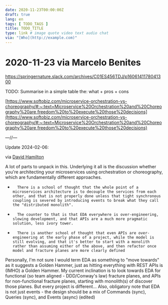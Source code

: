 ```yaml
---
date: 2020-11-23T00:00:00Z
draft: true
lang: en
tags: [ TODO_TAGS ]
title: TODO_TITLE
type: link # image quote video text audio chat
via: "[Who](http://example.com)"
---
```



# 2020-11-23 via Marcelo Benites
https://springernature.slack.com/archives/C01ES456TDJ/p1606141178041300

TODO: Summarise in a simple table the: what + pros + cons

[https://www.softobiz.com/microservice-orchestration-vs-choreography/#:~:text=Microservice%20Orchestration%20and%20Choreography%20are,freedom%20to%20execute%20those%20decisions](https://www.softobiz.com/microservice-orchestration-vs-choreography/#:~:text=Microservice%20Orchestration%20and%20Choreography%20are,freedom%20to%20execute%20those%20decisions)

—//—

Update 2024-02-06:

via [David Hamilton](https://equalexperts.slack.com/archives/C03456VQ5B4/p1706869154718969?thread_ts=1706203378.183369&cid=C03456VQ5B4)

>>>
A lot of parts to unpack in this. Underlying it all is the discussion whether you're architecting your microservices using orchestration or choreography, which are fundamentally different approaches.
* 		There is a school of thought that the whole point of a microservices architecture is to decouple the services from each other, and that is not properly done unless that tight synchronous coupling is severed by introducing events to break what they call the "distributed monolith".
* 		The counter to that is that EDA everywhere is over-engineering, slowing development, and that APIs are a much more pragmatic solution, less ivory tower.
* 		There is another school of thought that even APIs are over-engineering at the early phase of a project, while the model is still evolving, and that it's better to start with a monolith rather than assuming either of the above, and then refactor once model and fracture planes are more clearly defined

Personally, I'm not sure I would term EDA as something to "move towards" as it suggests a Golden Hammer, just as hitting everything with REST APIs is (IMHO) a Golden Hammer. My current inclination is to look towards EDA for functional (so team aligned - DDD/Conway's law) fracture planes, and APIs for non-functional fracture planes, starting with monolith(s) of discover those planes. But every project is different...
Also, obligatory note that EDA is not just events - the design should be a mix of Commands (sync), Queries (sync), and Events (async) (edited) 

